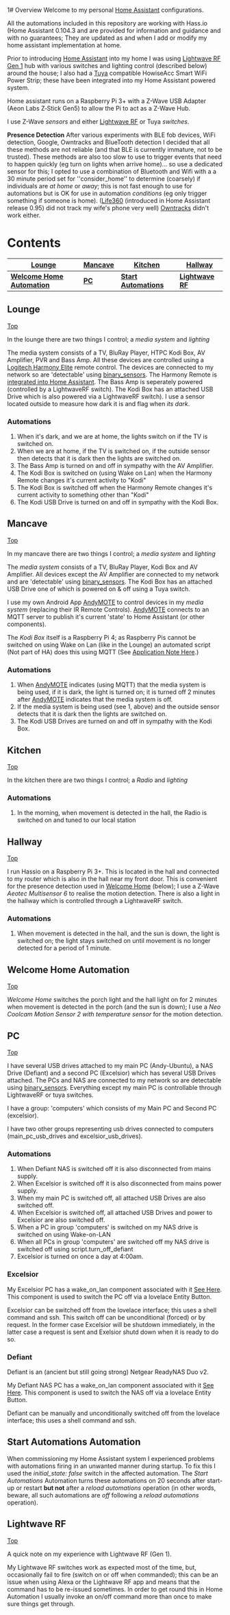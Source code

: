 1# Overview
Welcome to my personal [Home Assistant](https://home-assistant.io) configurations. 
 
All the automations included in this repository are working with Hass.io (Home Assistant 0.104.3 and are provided for information and guidance and with no guarantees; They are updated as and when I add or modify my home assistant implementation at home. 

Prior to introducing [Home Assistant](https://home-assistant.io) into my home I was using [Lightwave RF Gen 1](https://www.home-assistant.io/components/lightwave/) hub with various switches and lighting control (described below) around the house; I also had a [Tuya](https://www.home-assistant.io/components/tuya/) compatible HowiseAcc Smart WiFi Power Strip; these have been integrated into my Home Assistant powered system. 

Home assistant runs on a Raspberry Pi 3+ with a Z-Wave USB Adapter (Aeon Labs Z‐Stick Gen5) to allow the Pi to act as a Z-Wave Hub.

I use Z-Wave <i>sensors</i> and either [Lightwave RF](#lightwave) or Tuya <i>switches</i>. 

<b>Presence Detection</b> After various experiments with BLE fob devices, WiFi detection, Google, Owntracks and BlueTooth detection I decided that all these methods are not reliable (and that BLE is currently immature, not to be trusted). These methods are also too slow to use to trigger events that need to happen quickly (eg turn on lights when arrive home)... so use a dedicated sensor for this; I opted to use a combination of Bluetooth and Wifi with a a 30 minute period set for ''consider_home'' to determine (coarsely) if individuals are <i>at home</i> or <i>away</i>; this is not fast enough to use for automations but is OK for use in automation <i>conditions</i> (eg only trigger something if someone is home).
([Life360](https://www.home-assistant.io/components/life360/) (introduced in Home Assistant release 0.95) did not track my wife's phone very well) [Owntracks](https://www.home-assistant.io/integrations/owntracks/) didn't work either.

# <a name="top">Contents</a>
[Lounge](#lounge) | [Mancave](#mancave) | [Kitchen](#kitchen) | [Hallway](#hallway)
----------------- | ------------------- | ------------------- | -------------------
<b>[Welcome Home Automation](#welcomehome)</b> | <b>[PC](#pc)</b> | <b>[Start Automations](#startup)</b> | <b>[Lightwave RF](#lightwave)</b>

## <a name="lounge">Lounge</a>

[Top](#top)

In the lounge there are two things I control; a *media system* and *lighting*

The media system consists of a TV, BluRay Player, HTPC Kodi Box, AV Amplifier, PVR and Bass Amp. All these devices are controlled using a [Logitech Harmony Elite](https://www.logitech.com/en-us/product/harmony-elite?crid=60) remote control. The devices are connected to my network so are 'detectable' using [binary_sensors](https://www.home-assistant.io/integrations/binary_sensor/). The Harmony Remote is [integrated into Home Assistant](https://www.home-assistant.io/integrations/harmony/). The Bass Amp is seperately powered (controlled by a LightwaveRF switch). The Kodi Box has an attached USB Drive which is also powered via a LightwaveRF switch). I use a sensor located outside to measure how dark it is and flag when *its dark*.

### Automations
1. When it's dark, and we are at home, the lights switch on if the TV is switched on.
2. When we are at home, if the TV is switched on, if the outside sensor then detects that it is dark then the lights are switched on.
3. The Bass Amp is turned on and off in sympathy with the AV Amplifier.
4. The Kodi Box is switched on (using Wake on Lan) when the Harmony Remote changes it's current activity to "Kodi"
5. The Kodi Box is switched off when the Harmony Remote changes it's current activity to something other than "Kodi"
6. The Kodi USB Drive is turned on and off in sympathy with the Kodi Box. 

## <a name="mancave">Mancave</a>

[Top](#top)

In my mancave there are two things I control; a *media system* and *lighting*

The *media system* consists of a TV, BluRay Player, Kodi Box and AV Amplifier. All devices except the AV Amplifier are connected to my network and are 'detectable' using [binary_sensors](https://www.home-assistant.io/integrations/binary_sensor/). The Kodi Box has an attached USB Drive one of which is powered on & off using a Tuya switch.

I use my own Android App [AndyMOTE](https://andymote.abondservices.com/) to control devices in my *media system* (replacing their IR Remote Controls). [AndyMOTE](https://andymote.abondservices.com/) connects to an MQTT server to publish it's current 'state' to Home Assistant (or other components).

The *Kodi Box* itself is a Raspberry Pi 4; as Raspberry Pis cannot be switched on using Wake on Lan (like in the Lounge) an automated script (Not part of HA) does this using MQTT (See [Application Note Here](https://andymote.abondservices.com/mqtt.html#an).)

### Automations
1. When [AndyMOTE](https://andymote.abondservices.com/) indicates (using MQTT) that the media system is being used, if it is dark, the light is turned on; it is turned off 2 minutes after [AndyMOTE](https://andymote.abondservices.com/) indicates that the media system is off.
2. If the media system is being used (see 1, above) and the outside sensor detects that it is dark then the lights are switched on.
3. The Kodi USB Drives are turned on and off in sympathy with the Kodi Box. 

## <a name="kitchen">Kitchen</a>

[Top](#top)

In the kitchen there are two things I control; a *Radio* and *lighting*

### Automations
1. In the morning, when movement is detected in the hall, the Radio is switched on and tuned to our local station

## <a name="Hallway">Hallway</a>

[Top](#top)

I run Hassio on a Raspberry Pi 3+. This is located in the hall and connected to my router which is also in the hall near my front door. This is convenient for the presence detection used in [Welcome Home](#welcomehome) (below); I use a Z-Wave *Aeotec Multisensor 6* to realise the motion detection. There is also a light in the hallway which is controlled through a LightwaveRF switch.

### Automations
1. When movement is detected in the hall, and the sun is down, the light is switched on; the light stays switched on until movement is no longer detected for a period of 1 minute.

## <a name="welcomehome">Welcome Home Automation</a>

[Top](#top)

*Welcome Home* switches the porch light and the hall light on for 2 minutes when movement is detected in the porch (and the sun is down); I use a <i>Neo Coolcam Motion Sensor 2 with temperature sensor</i> for the motion detection.

## <a name="pc">PC</a>

[Top](#top)

I have several USB drives attached to my main PC (Andy-Ubuntu), a NAS Drive (Defiant) and a second PC (Excelsior) which has several USB Drives attached. The PCs and NAS are connected to my network  so are detectable using [binary_sensors](https://www.home-assistant.io/integrations/binary_sensor/). Everything except my main PC is controllable through LightwaveRF or tuya switches.

I have a group: 'computers' which consists of my Main PC and Second PC (excelsior). 

I have two other groups representing usb drives connected to computers (main_pc_usb_drives and excelsior_usb_drives).


### Automations
1. When Defiant NAS is switched off it is also disconnected from mains supply.
2. When Excelsior is switched off it is also disconnected from mains power supply.
3. When my main PC is switched off, all attached USB Drives are also switched off.
3. When Excelsior is switched off, all attached USB Drives and power to Excelsior are also switched off.
4. When a PC in group 'computers' is switched on my NAS drive is switched on using Wake-on-LAN
5. When all PCs in group 'computers' are switched off my NAS drive is switched off using script.turn_off_defiant
6. Excelsior is turned on once a day at 4:00am.

### Excelsior
My Excelsior PC has a wake_on_lan component associated with it [See Here](https://www.home-assistant.io/components/wake_on_lan/). This component is used to switch the PC off via a lovelace Entity Button.

Excelsior can be switched off from the lovelace interface; this uses a shell command and ssh. This switch off can be unconditional (forced) or by request. In the former case Excelsior will be shutdown immediately, in the latter case a request is sent and Exelsior shutd down when it is ready to do so.

### Defiant
Defiant is an (ancient but still going strong) Netgear ReadyNAS Duo v2.

My Defiant NAS PC has a wake_on_lan component associated with it [See Here](https://www.home-assistant.io/components/wake_on_lan/). This component is used to switch the NAS off via a lovelace Entity Button.

Defiant can be manually and unconditionally switched off from the lovelace interface; this uses a shell command and ssh.


## <a name="startup">Start Automations Automation</a>
When commissioning my Home Assistant system I experienced problems with automations firing in an unwanted manner during startup. To fix this I used the *initial_state: false* switch in the affected automation. The *Start Automations* Automation turns these automations on 20 seconds after start-up or restart **but not** after a *reload automations* operation (in other words, beware, all such automations are *off* following a *reload automations* operation). 

## <a name="lightwave">Lightwave RF</a>

[Top](#top)

A quick note on my experience with Lightwave RF (Gen 1).

My Lightwave RF switches work as expected most of the time, but, occasionally fail to fire (switch on or off when commanded); this can be an issue when using Alexa or the Lightwave RF app and means that the command has to be re-issued sometimes. In order to get round this in Home Automation I usually invoke an on/off command more than once to make sure things get through.
